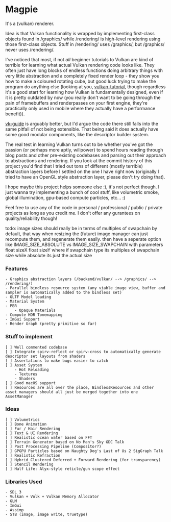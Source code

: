 # Magpie

It's a (vulkan) renderer.

Idea is that Vulkan functionality is wrapped by implementing first-class objects found in /graphics/ while /rendering/ is high-level rendering using those first-class objects. Stuff in /rendering/ uses /graphics/, but /graphics/ never uses /rendering/.

I've noticed that most, if not *all* beginner tutorials to Vulkan are kind of terrible for learning what actual Vulkan rendering code looks like.
They often just have long blocks of endless functions doing arbitrary things with very little abstraction and a completely fixed render loop - they show you how to make a coloured rotating cube, but good luck trying to make the program do anything else (looking at you, [vulkan-tutorial](https://vulkan-tutorial.com/), though regardless it's a good start for learning how Vulkan is fundamentally designed, even if it is pretty outdated by now (you really don't want to be going through the pain of framebuffers and renderpasses on your first engine, they're practically only used in mobile where they actually have a performance benefit)).

[vk-guide](https://vkguide.dev/) is arguably better, but I'd argue the code there still falls into the same pitfall of not being extensible. That being said it does actually have some good modular components, like the descriptor builder system.

The real test in learning Vulkan turns out to be whether you've got the passion (or perhaps more aptly, willpower) to spend hours reading through blog posts and other pre-existing codebases and parsing out their approach to abstractions and rendering.
If you look at the commit history of this project you'd find that I tried out tons of different (mostly terrible) abstraction layers before I settled on the one I have right now (originally I tried to have an OpenGL style abstraction layer, please don't try doing that).

I hope maybe this project helps someone else :), it's not perfect though. I just wanna try implementing a bunch of cool stuff, like volumetric smoke, global illumination, gpu-based compute particles, etc... :)

Feel free to use any of the code in personal / professional / public / private projects as long as you credit me. I don't offer any gurantees on quality/reliability though!

todo: image sizes should really be in terms of multiples of swapchain by default, that way when resizing the (future) image manager can just recompute them, and regenerate them easily. then have a seperate option like IMAGE_SIZE_ABSOLUTE vs IMAGE_SIZE_SWAPCHAIN with parameters float sizeX float sizeY where if swapchain type its multiples of swapchain size while absolute its just the actual size

### Features
	- Graphics abstraction layers (/backend/vulkan/ --> /graphics/ --> /rendering/)
	- Parallel bindless resource system (any viable image view, buffer and sampler is automatically added to the bindless set)
	- GLTF Model loading
	- Material System
	- PBR
		- Opaque Materials
	- Compute HDR Tonemapping
	- ImGui Support
	- Render Graph (pretty primitive so far)

### Stuff to implement
	[ ] Well commented codebase
	[ ] Integrate spirv-reflect or spirv-cross to automatically generate descriptor set layouts from shaders
	[ ] Assertations to make bugs easier to catch
	[ ] Asset System
		- Hot Reloading
		- Textures
		- Shaders
	[ ] Good macOS support
	[ ] Resources are all over the place, BindlessResources and other asset managers should all just be merged together into one AssetManager

### Ideas
	[ ] Volumetrics
	[ ] Bone Animation
	[ ] Fur / Hair Rendering
	[ ] Text & UI Rendering
	[ ] Realistic ocean water based on FFT
	[ ] Terrain Generator based on No Man's Sky GDC Talk
	[ ] Post Processing Pipeline (Compositor?)
	[ ] GPGPU Particles based on Naughty Dog's Last of Us 2 SigGraph Talk
	[ ] Realistic Refraction
	[ ] Hybrid Clustered Deferred + Forward Rendering (for transparency)
	[ ] Stencil Rendering
	[ ] Half Life: Alyx-style reticle/gun scope effect

### Libraries Used
	- SDL 3
	- Vulkan + Volk + Vulkan Memory Allocator
	- GLM
	- ImGui
	- Assimp
	- STB (image, image write, truetype)
